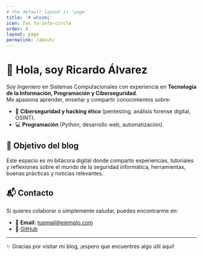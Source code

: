 ```yaml
---
# the default layout is 'page'
title: '# whoami'
icon: fas fa-info-circle
order: 4
layout: page
permalink: /about/
---
```


# 👋 Hola, soy Ricardo Álvarez

Soy Ingeniero en Sistemas Computacionales con experiencia en **Tecnología de la Información, Programación y Ciberseguridad**.  
Me apasiona aprender, enseñar y compartir conocimientos sobre:

- 🔐 **Ciberseguridad y hacking ético** (pentesting, análisis forense digital, OSINT).
- 💻 **Programación** (Python, desarrollo web, automatización).

## 🎯 Objetivo del blog
Este espacio es mi bitácora digital donde comparto experiencias, tutoriales y reflexiones sobre el mundo de la seguridad informática, herramientas, buenas prácticas y noticias relevantes.

## 📬 Contacto
Si quieres colaborar o simplemente saludar, puedes encontrarme en:

- 📧 **Email:** tuemail@ejemplo.com
- 📂 [GitHub](https://github.com/0xR1ckR3x)  

---

✨ Gracias por visitar mi blog, ¡espero que encuentres algo útil aquí!

